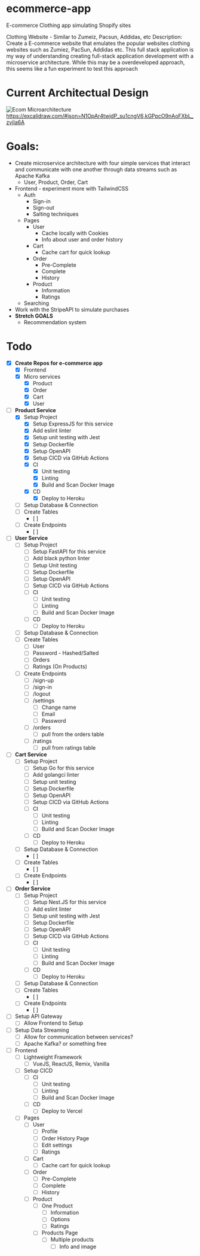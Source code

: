 # ecommerce-app
E-commerce Clothing app simulating Shopify sites 

Clothing Website - Similar to Zumeiz, Pacsun, Addidas, etc
Description: Create a E-commerce website that emulates the popular websites clothing websites such as Zumiez, PacSun, Addidas etc. This full stack application is my way of understanding creating full-stack application development with a microservice architecture. While this may be a overdeveloped approach, this seems like a fun experiment to test this approach

# Current Architectual Design
![Ecom Microarchitecture](https://github.com/user-attachments/assets/110e1277-776a-4c9b-9ec3-378b100b602e)
https://excalidraw.com/#json=N1OpAr4twjdP_su1cngV6,kGPpcO9nAoFXbL_zvjIa6A

# Goals:
- Create microservice architecture with four simple services that interact and communicate with one another through data streams such as Apache Kafka
	- User, Product, Order, Cart
- Frontend - experiment more with TailwindCSS
	- Auth
		- Sign-in
		- Sign-out
		- Salting techniques
	- Pages
		- User
			- Cache locally with Cookies
			- Info about user and order history
		- Cart
			- Cache cart for quick lookup
		- Order
			- Pre-Complete
			- Complete
			- History
		- Product
			- Information
			- Ratings
	- Searching
- Work with the StripeAPI to simulate purchases
- **Stretch GOALS**
	- Recommendation system

# Todo
- [x] **Create Repos for e-commerce app**
	- [x] Frontend
	- [x] Micro services
		- [x] Product
		- [x] Order
		- [x] Cart
		- [x] User
- [ ] **Product Service**
	- [x]  Setup Project
		- [x] Setup ExpressJS for this service
		- [x] Add eslint linter
		- [x] Setup unit testing with Jest
		- [x] Setup Dockerfile
		- [x]  Setup OpenAPI
		- [x] Setup CICD via GitHub Actions
		- [x] CI
			- [x] Unit testing
			- [x] Linting
			- [x] Build and Scan Docker Image
		- [x] CD
			- [x] Deploy to Heroku
	- [ ] Setup Database & Connection
	- [ ] Create Tables
		- [ ] 
	- [ ] Create Endpoints
		- [ ] 
- [ ] **User Service**
	- [ ] Setup Project
		- [ ] Setup FastAPI for this service
		- [ ] Add black python linter
		- [ ] Setup Unit testing
		- [ ] Setup Dockerfile
		- [ ]  Setup OpenAPI
		- [ ] Setup CICD via GitHub Actions
		- [ ] CI
			- [ ] Unit testing
			- [ ] Linting
			- [ ] Build and Scan Docker Image
		- [ ] CD
			- [ ] Deploy to Heroku
	- [ ] Setup Database & Connection
	- [ ] Create Tables
		- [ ] User
		- [ ] Password - Hashed/Salted
		- [ ] Orders
		- [ ] Ratings (On Products)
	- [ ] Create Endpoints
		- [ ] /sign-up
		- [ ] /sign-in
		- [ ] /logout
		- [ ] /settings
			- [ ] Change name
			- [ ] Email
			- [ ] Password
		- [ ] /orders
			- [ ] pull from the orders table
		- [ ] /ratings
			- [ ] pull from ratings table
- [ ] **Cart Service**
	- [ ]   Setup Project
		- [ ] Setup Go for this service
		- [ ] Add golangci linter
		- [ ] Setup unit testing
		- [ ] Setup Dockerfile
		- [ ]  Setup OpenAPI
		- [ ] Setup CICD via GitHub Actions
		- [ ] CI
			- [ ] Unit testing
			- [ ] Linting
			- [ ] Build and Scan Docker Image
		- [ ] CD
			- [ ] Deploy to Heroku
	- [ ] Setup Database & Connection
		- [ ] 
	- [ ] Create Tables
		- [ ] 
	- [ ] Create Endpoints
		- [ ] 
- [ ] **Order Service**
	- [ ]   Setup Project
		- [ ] Setup Nest.JS for this service
		- [ ] Add eslint linter
		- [ ] Setup unit testing with Jest
		- [ ] Setup Dockerfile
		- [ ]  Setup OpenAPI
		- [ ] Setup CICD via GitHub Actions
		- [ ] CI
			- [ ] Unit testing
			- [ ] Linting
			- [ ] Build and Scan Docker Image
		- [ ] CD
			- [ ] Deploy to Heroku
	- [ ] Setup Database & Connection
	- [ ] Create Tables
		- [ ] 
	- [ ] Create Endpoints
		- [ ] 
- [ ] Setup API Gateway
	- [ ] Allow Frontend to Setup
- [ ] Setup Data Streaming
	- [ ] Allow for communication between services?
	- [ ] Apache Kafka? or something free
- [ ] Frontend
	- [ ] Lightweight Framework
		- [ ] VueJS, ReactJS, Remix, Vanilla
	- [ ] Setup CICD
		- [ ]  CI
			- [ ] Unit testing
			- [ ] Linting
			- [ ] Build and Scan Docker Image
		- [ ] CD
			- [ ] Deploy to Vercel
	- [ ] Pages
		- [ ] User
			- [ ] Profile
			- [ ] Order History Page
			- [ ] Edit settings
			- [ ] Ratings
		- [ ] Cart
			- [ ] Cache cart for quick lookup
		- [ ] Order
			- [ ] Pre-Complete
			- [ ] Complete
			- [ ] History
		- [ ] Product
			- [ ] One Product
				- [ ] Information
				- [ ] Options
				- [ ] Ratings
			- [ ] Products Page
				- [ ] Multiple products
					- [ ] Info and image
